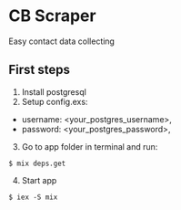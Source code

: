 # CB Scraper
Easy contact data collecting

## First steps

1. Install postgresql
2. Setup config.exs:
  - username: <your_postgres_username>,
  - password: <your_postgres_password>,

3. Go to app folder in terminal and run:
```
$ mix deps.get
```

4. Start app
```
$ iex -S mix
```